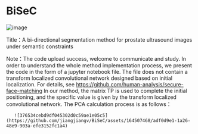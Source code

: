 # BiSeC
![image](https://github.com/jiangjiangv/BiSeC/assets/164507468/ca7b0699-e0d6-4f26-bdbc-7a20a64b8162)

Title：A bi-directional segmentation method for prostate ultrasound images under semantic constraints

Note：The code upload success, welcome to communicate and study.
      In order to understand the whole method implementation process, we present the code in the form of a jupyter notebook file.
      The file does not contain a transform localized convolutional network designed based on initial localization. For details, see https://github.com/human-analysis/secure-face-matching
      In our method, the matrix TP is used to complete the initial positioning, and the specific value is given by the transform localized convolutional network. The PCA calculation process is as follows：
       
       ![376534cebd9df045302d0c59ae1e05c5](https://github.com/jiangjiangv/BiSeC/assets/164507468/adf0d9e1-1a26-48e9-903a-efe3152fc1a4)




